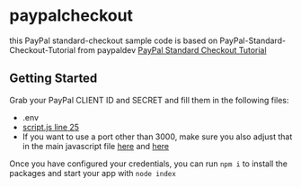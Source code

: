 # paypalcheckout
this PayPal standard-checkout sample code is based on PayPal-Standard-Checkout-Tutorial from paypaldev [PayPal Standard Checkout Tutorial
](https://github.com/paypaldev/PayPal-Standard-Checkout-Tutorial)
## Getting Started

Grab your PayPal CLIENT ID and SECRET and fill them in the following files:

- .env
- [script.js line 25](https://github.com/rauljr7/ppcp_standard_tutorial/blob/main/script.js#L25)
- If you want to use a port other than 3000, make sure you also adjust that in the main javascript file [here](https://github.com/rauljr7/ppcp_standard_tutorial/blob/main/script.js#L50) and [here](https://github.com/rauljr7/ppcp_standard_tutorial/blob/main/script.js#L60)

Once you have configured your credentials, you can run `npm i` to install the packages and start your app with `node index`
